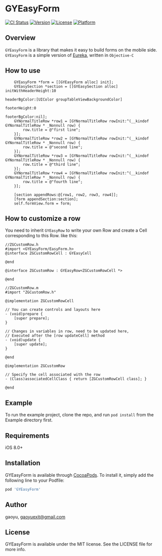 # GYEasyForm

[![CI Status](https://img.shields.io/travis/gaoyuexit/GYEasyForm.svg?style=flat)](https://travis-ci.org/gaoyuexit/GYEasyForm)
[![Version](https://img.shields.io/cocoapods/v/GYEasyForm.svg?style=flat)](https://cocoapods.org/pods/GYEasyForm)
[![License](https://img.shields.io/cocoapods/l/GYEasyForm.svg?style=flat)](https://cocoapods.org/pods/GYEasyForm)
[![Platform](https://img.shields.io/cocoapods/p/GYEasyForm.svg?style=flat)](https://cocoapods.org/pods/GYEasyForm)

## Overview

`GYEasyForm` is a library that makes it easy to build forms on the mobile side. 
`GYEasyForm` is a simple version of [Eureka](https://github.com/xmartlabs/Eureka), written in `Objective-C`

## How to use

```
    GYEasyForm *form = [[GYEasyForm alloc] init];
    GYEasySection *section = [[GYEasySection alloc] initWithHeaderHeight:10
                                                           headerBgColor:[UIColor groupTableViewBackgroundColor]
                                                            footerHeight:0
                                                           footerBgColor:nil];
    GYNormalTitleRow *row1 = [GYNormalTitleRow rowInit:^(__kindof GYNormalTitleRow * _Nonnull row) {
        row.title = @"first line";
    }];
    GYNormalTitleRow *row2 = [GYNormalTitleRow rowInit:^(__kindof GYNormalTitleRow * _Nonnull row) {
        row.title = @"second line";
    }];
    GYNormalTitleRow *row3 = [GYNormalTitleRow rowInit:^(__kindof GYNormalTitleRow * _Nonnull row) {
        row.title = @"third line";
    }];
    GYNormalTitleRow *row4 = [GYNormalTitleRow rowInit:^(__kindof GYNormalTitleRow * _Nonnull row) {
        row.title = @"fourth line";
    }];
    
    [section appendRows:@[row1, row2, row3, row4]];
    [form appendSection:section];
    self.formView.form = form;

```

## How to customize a row

You need to inherit `GYEasyRow` to write your own Row and create a Cell corresponding to this Row.
like this:

```
//ZGCustomRow.h
#import <GYEasyForm/EasyForm.h>
@interface ZGCustomRowCell : GYEasyCell

@end

@interface ZGCustomRow : GYEasyRow<ZGCustomRowCell *>

@end

```

```
//ZGCustomRow.m
#import "ZGCustomRow.h"

@implementation ZGCustomRowCell

// You can create controls and layouts here
- (void)prepare { 
    [super prepare];
}

// Changes in variables in row, need to be updated here, 
// Executed after the [row updateCell] method
- (void)update { 
    [super update];
}

@end

@implementation ZGCustomRow

// Specify the cell associated with the row
- (Class)associatedCellClass { return [ZGCustomRowCell class]; }

@end

```




## Example

To run the example project, clone the repo, and run `pod install` from the Example directory first.

## Requirements

iOS 8.0+

## Installation

GYEasyForm is available through [CocoaPods](https://cocoapods.org). To install
it, simply add the following line to your Podfile:

```ruby
pod 'GYEasyForm'
```

## Author

gaoyu, gaoyuexit@gmail.com

## License

GYEasyForm is available under the MIT license. See the LICENSE file for more info.


